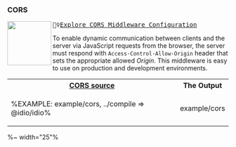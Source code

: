 ### CORS

<img src="https://raw.github.com/idiocc/core/master/images/cors.svg?sanitize=true" align="left" height="100"><kbd>👮‍♀️[Explore CORS Middleware Configuration](../../wiki/Cors)</kbd>

To enable dynamic communication between clients and the server via JavaScript requests from the browser, the server must respond with `Access-Control-Allow-Origin` header that sets the appropriate allowed _Origin_. This middleware is easy to use on production and development environments.

<table>
<!-- block-start -->
<tr><th><a href="example/cors.js">CORS source</a></th><th>The Output</th></tr>
<tr><td>

%EXAMPLE: example/cors, ../compile => @idio/idio%
</td>
<td>

<fork lang="js" env="NODE_ENV=production">example/cors</fork>
</td>
<!-- <td>%FORKERR-fs example/session%</td> -->
</tr>
</table>

%~ width="25"%